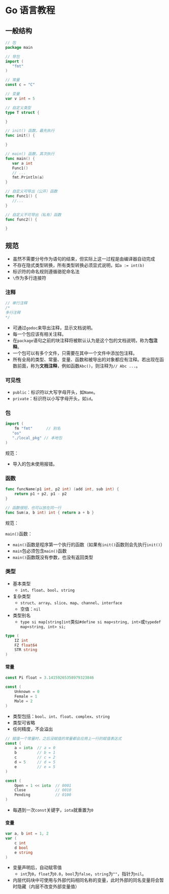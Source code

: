 # Go 语言教程


<!--more-->

## 一般结构

```go
// 包
package main

// 导包
import (
   "fmt"
)

// 常量
const c = "C"

// 变量
var v int = 5

// 自定义类型
type T struct {

}

// init() 函数，最先执行
func init() {

}

// main() 函数，其次执行
func main() {
   var a int
   Func1()
   // ...
   fmt.Println(a)
}

// 自定义可导出（公开）函数
func Func1() {
   //...
}

// 自定义不可导出（私有）函数
func func2() {

}
```

## 规范

- 虽然不需要分号作为语句的结束，但实际上这一过程是由编译器自动完成
- 不存在隐式类型转换，所有类型转换必须显式说明，如`a := int(b)`
- 标识符的命名规则遵循骆驼命名法
- `\`作为多行连接符

### 注释

```go
// 单行注释
/*
多行注释
*/
```

- 可通过`godoc`来导出注释，显示文档说明。
- 每一个包应该有相关注释。
- 在`package`语句之前的块注释将被默认认为是这个包的文档说明，称为**包注释**。
- 一个包可以有多个文件，只需要在其中一个文件中添加包注释。
- 所有全局的类型、常量、变量、函数和被导出的对象都应有注释。若出现在函数前面，称为**文档注释**，例如函数`Abc()`，则注释为`// Abc ...`。

### 可见性

- `public`：标识符以大写字母开头，如`Name`。
- `private`：标识符以小写字母开头，如`id`。

### 包

```go
import (
    fm "fmt"      // 别名
   "os"
   "./local_pkg" // 本地包
)
```
规范：

- 导入的包未使用报错。

### 函数

```go
func funcName(p1 int, p2 int) (add int, sub int) {
    return p1 + p2, p1 - p2
}

// 函数很短，也可以放在同一行
func Sum(a, b int) int { return a + b }
```

规范：



`main()`函数：

- `main()`函数是程序第一个执行的函数（如果有`init()`函数则会先执行`init()`）
- `main`包必须包含`main()`函数
- `main()`函数既没有参数，也没有返回类型

### 类型

- 基本类型
  - `int`、`float`、`bool`、`string`
- 复杂类型
  - `struct`、`array`、`slice`、`map`、`channel`、`interface`
  - 空值：`nil`
- 类型别名
  - `type si map[string]int`类似`#define si map<string, int>`或`typedef map<string, int> si;`

```go
type (
    IZ int
    FZ float64
    STR string
)
```

#### 常量

```go
const Pi float = 3.14159265358979323846

const (
	Unknown = 0
	Female = 1
	Male = 2
)
```

- 类型包括：`bool`、`int`、`float`、`complex`、`string`
- 类型可省略
- 任何精度，不会溢出

```go
// 赋值一个常量时，之后没赋值的常量都会应用上一行的赋值表达式
const (
	a = iota  // a = 0
	b         // b = 1
	c         // c = 2
	d = 5     // d = 5   
	e         // e = 5
)
```

```go
const (
	Open = 1 << iota  // 0001
	Close             // 0010
	Pending           // 0100
)
```

- 每遇到一次`const`关键字，`iota`就重置为`0`

#### 变量

```go
var a, b int = 1, 2
var (
    c int
    d bool
    e string
)
```

- 变量声明后，自动赋零值
  - `int`为`0`，`float`为`0.0`，`bool`为`false`，`string`为`""`，指针为`nil`。
- 内层代码块中可使用与外部代码相同名称的变量，此时外部的同名变量将会暂时隐藏（内层不改变外部变量值）

